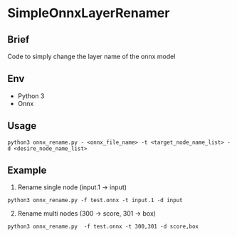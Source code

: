 # SimpleOnnxLayerRenamer

## Brief
Code to simply change the layer name of the onnx model


## Env
- Python 3
- Onnx


## Usage
```
python3 onnx_rename.py - <onnx_file_name> -t <target_node_name_list> -d <desire_node_name_list>
```
## Example
1. Rename single node (input.1 -> input)
```
python3 onnx_rename.py -f test.onnx -t input.1 -d input
```
2. Rename multi nodes (300 -> score, 301 -> box)
```
python3 onnx_rename.py  -f test.onnx -t 300,301 -d score,box
```
